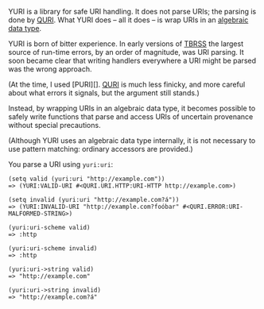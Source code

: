 YURI is a library for safe URI handling. It does not parse URIs; the
parsing is done by [QURI][]. What YURI does – all it does – is wrap
URIs in an [algebraic data type][].

YURI is born of bitter experience. In early versions of [TBRSS][] the
largest source of run-time errors, by an order of magnitude, was URI
parsing. It soon became clear that writing handlers everywhere a URI
might be parsed was the wrong approach.

(At the time, I used [PURI][]. [QURI][] is much less finicky, and more
careful about what errors it signals, but the argument still stands.)

Instead, by wrapping URIs in an algebraic data type, it becomes
possible to safely write functions that parse and access URIs of
uncertain provenance without special precautions.

(Although YURI uses an algebraic data type internally, it is not
necessary to use pattern matching: ordinary accessors are provided.)

You parse a URI using `yuri:uri`:

    (setq valid (yuri:uri "http://example.com"))
    => (YURI:VALID-URI #<QURI.URI.HTTP:URI-HTTP http://example.com>)

    (setq invalid (yuri:uri "http://example.com?á"))
    => (YURI:INVALID-URI "http://example.com?foóbar" #<QURI.ERROR:URI-MALFORMED-STRING>)

    (yuri:uri-scheme valid)
    => :http

    (yuri:uri-scheme invalid)
    => :http

    (yuri:uri->string valid)
    => "http://example.com"

    (yuri:uri->string invalid)
    => "http://example.com?á"

[TBRSS]: https://tbrss.com
[QURI]: https://github.com/fukamachi/quri
[algebraic data type]: https://bitbucket.org/tarballs_are_good/cl-algebraic-data-type
